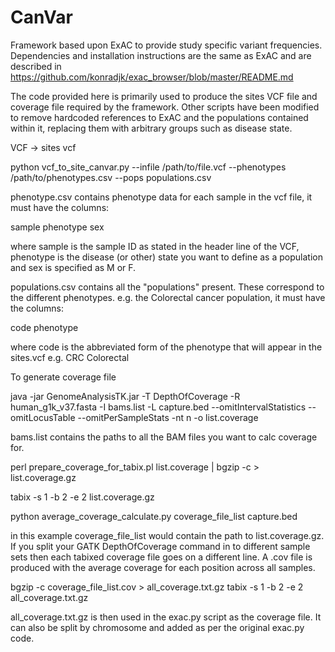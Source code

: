 # CanVar
Framework based upon ExAC to provide study specific variant frequencies. Dependencies and installation instructions are the same as ExAC and are described in https://github.com/konradjk/exac_browser/blob/master/README.md

The code provided here is primarily used to produce the sites VCF file and coverage file required by the framework. Other scripts have been modified to remove hardcoded references to ExAC and the populations contained within it, replacing them with arbitrary groups such as disease state. 

VCF -> sites vcf

python vcf_to_site_canvar.py --infile /path/to/file.vcf --phenotypes /path/to/phenotypes.csv --pops populations.csv


phenotype.csv contains phenotype data for each sample in the vcf file, it must have the columns:

sample phenotype sex

where sample is the sample ID as stated in the header line of the VCF, phenotype is the disease (or other) state you want to define as a population and sex is specified as M or F. 

populations.csv contains all the "populations" present. These correspond to the different phenotypes. e.g. the Colorectal cancer population, it must have the columns:

code phenotype

where code is the abbreviated form of the phenotype that will appear in the sites.vcf e.g. CRC Colorectal


To generate coverage file

java -jar GenomeAnalysisTK.jar -T DepthOfCoverage -R human_g1k_v37.fasta -I bams.list  -L capture.bed --omitIntervalStatistics --omitLocusTable --omitPerSampleStats -nt n -o list.coverage

bams.list contains the paths to all the BAM files you want to calc coverage for. 

perl prepare_coverage_for_tabix.pl list.coverage | bgzip -c > list.coverage.gz

tabix -s 1 -b 2 -e 2 list.coverage.gz

python average_coverage_calculate.py coverage_file_list capture.bed

in this example coverage_file_list would contain the path to list.coverage.gz. If you split your GATK DepthOfCoverage command in to different sample sets then each tabixed coverage file goes on a different line. A .cov file is produced with the average coverage for each position across all samples.

bgzip -c coverage_file_list.cov > all_coverage.txt.gz
tabix -s 1 -b 2 -e 2 all_coverage.txt.gz

all_coverage.txt.gz is then used in the exac.py script as the coverage file. It can also be split by chromosome and added as per the original exac.py code.





